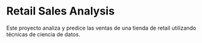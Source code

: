 # Retail Sales Analysis

Este proyecto analiza y predice las ventas de una tienda de retail utilizando técnicas de ciencia de datos.